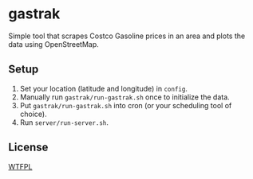 # gastrak

Simple tool that scrapes Costco Gasoline prices in an area and plots
the data using OpenStreetMap.

## Setup

1. Set your location (latitude and longitude) in `config`.
2. Manually run `gastrak/run-gastrak.sh` once to initialize the data.
3. Put `gastrak/run-gastrak.sh` into cron (or your scheduling tool of choice).
4. Run `server/run-server.sh`.

## License

[WTFPL](http://www.wtfpl.net/)
